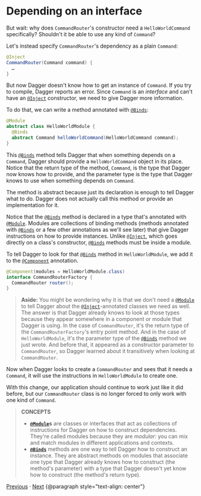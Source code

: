 # Depending on an interface

But wait: why does `CommandRouter`'s constructor need a `HelloWorldCommand`
specifically? Shouldn't it be able to use any kind of `Command`?

Let's instead specify `CommandRouter`'s dependency as a plain `Command`:

```java
@Inject
CommandRouter(Command command) {
  …
}
```

But now Dagger doesn't know how to get an instance of `Command`. If you try to
compile, Dagger reports an error. Since `Command` is an _interface_ and can't
have an [`@Inject`] constructor, we need to give Dagger more information.

To do that, we can write a method annotated with [`@Binds`]:

```java
@Module
abstract class HelloWorldModule {
  @Binds
  abstract Command helloWorldCommand(HelloWorldCommand command);
}
```

This [`@Binds`] method tells Dagger that when something depends on a `Command`,
Dagger should provide a `HelloWorldCommand` object in its place. Notice that the
return type of the method, `Command`, is the type that Dagger now knows how to
provide, and the parameter type is the type that Dagger knows to use when
something depends on `Command`.

The method is abstract because just its declaration is enough to tell Dagger
what to do. Dagger does not actually call this method or provide an
implementation for it.

Notice that the [`@Binds`] method is declared in a type that's annotated with
[`@Module`]. Modules are collections of binding methods (methods annotated with
[`@Binds`] or a few other annotations as we'll see later) that give Dagger
instructions on how to provide instances. Unlike [`@Inject`], which goes
directly on a class's constructor, [`@Binds`] methods must be inside a module.

To tell Dagger to look for that [`@Binds`] method in `HelloWorldModule`, we add
it to the [`@Component`] annotation.

```java
@Component(modules = HelloWorldModule.class)
interface CommandRouterFactory {
  CommandRouter router();
}
```

> **Aside:** You might be wondering why it is that we don't need a [`@Module`]
> to tell Dagger about the [`@Inject`]-annotated classes we need as well. The
> answer is that Dagger already knows to look at those types because they appear
> somewhere in a component or module that Dagger is using. In the case of
> `CommandRouter`, it's the return type of the `CommandRouterFactory`'s entry
> point method. And in the case of `HelloWorldModule`, it's the parameter type
> of the [`@Binds`] method we just wrote. And before that, it appeared as a
> constructor parameter to `CommandRouter`, so Dagger learned about it
> transitively when looking at `CommandRouter`.

Now when Dagger looks to create a `CommandRouter` and sees that it needs a
`Command`, it will use the instructions in `HelloWorldModule` to create one.

With this change, our application should continue to work just like it did
before, but our `CommandRouter` class is no longer forced to only work with one
kind of `Command`.

> **CONCEPTS**
>
> *   **[`@Module`]s** are classes or interfaces that act as collections of
>     instructions for Dagger on how to construct dependencies. They're called
>     modules because they are _modular_: you can mix and match modules in
>     different applications and contexts.
> *   **[`@Binds`]** methods are one way to tell Dagger how to construct an
>     instance. They are abstract methods on modules that associate one type
>     that Dagger already knows how to construct (the method's parameter) with a
>     type that Dagger doesn't yet know how to construct (the method's return
>     type).

[Previous](03-first-command) · [Next](05-abstraction-for-output)
{@paragraph style="text-align: center"}

[`@Binds`]: https://dagger.dev/api/latest/dagger/Binds.html
[`@Component`]: https://dagger.dev/api/latest/dagger/Component.html
[`@Inject`]: http://docs.oracle.com/javaee/7/api/javax/inject/Inject.html
[`@Module`]: https://dagger.dev/api/latest/dagger/Module.html
